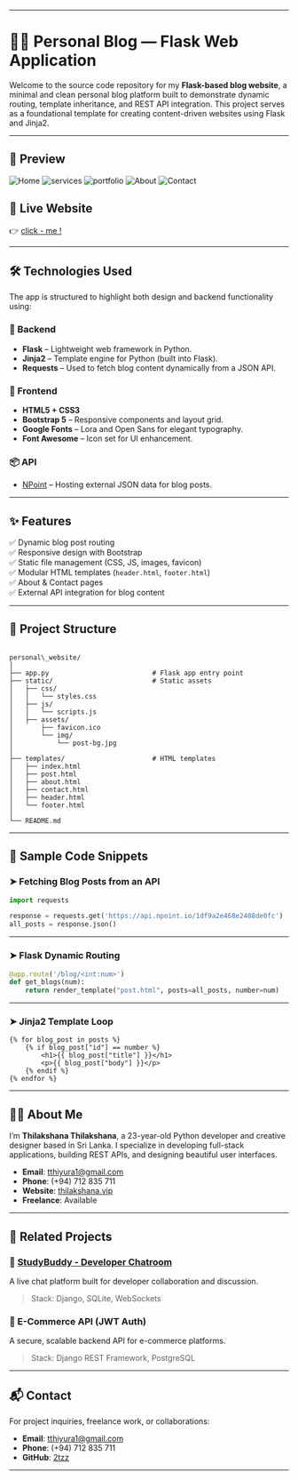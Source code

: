 
---

# 🧑‍💻 Personal Blog — Flask Web Application

Welcome to the source code repository for my **Flask-based blog website**, a minimal and clean personal blog platform built to demonstrate dynamic routing, template inheritance, and REST API integration. This project serves as a foundational template for creating content-driven websites using Flask and Jinja2.

---

## 📸 Preview

![Home](images/home.png)
![services](images/services.png)
![portfolio](images/projects.png)
![About](images/resume.png)
![Contact](images/contact.png)



## 🚀 Live Website

👉 [click - me !](https://thilakshana.vip/)

---

## 🛠️ Technologies Used

The app is structured to highlight both design and backend functionality using:

### 🧩 Backend
- **Flask** – Lightweight web framework in Python.
- **Jinja2** – Template engine for Python (built into Flask).
- **Requests** – Used to fetch blog content dynamically from a JSON API.

### 🎨 Frontend
- **HTML5 + CSS3**
- **Bootstrap 5** – Responsive components and layout grid.
- **Google Fonts** – Lora and Open Sans for elegant typography.
- **Font Awesome** – Icon set for UI enhancement.

### 📦 API
- [NPoint](https://api.npoint.io/) – Hosting external JSON data for blog posts.

---

## ✨ Features

✅ Dynamic blog post routing  
✅ Responsive design with Bootstrap  
✅ Static file management (CSS, JS, images, favicon)  
✅ Modular HTML templates (`header.html`, `footer.html`)  
✅ About & Contact pages  
✅ External API integration for blog content  

---

## 📁 Project Structure

```

personal\_website/
│
├── app.py                          # Flask app entry point
├── static/                         # Static assets
│   ├── css/
│   │   └── styles.css
│   ├── js/
│   │   └── scripts.js
│   ├── assets/
│       ├── favicon.ico
│       └── img/
│           └── post-bg.jpg
│
├── templates/                      # HTML templates
│   ├── index.html
│   ├── post.html
│   ├── about.html
│   ├── contact.html
│   ├── header.html
│   └── footer.html
│
└── README.md

````

---

## 🔧 Sample Code Snippets

### ➤ Fetching Blog Posts from an API

```python
import requests

response = requests.get('https://api.npoint.io/1df9a2e468e2408de0fc')
all_posts = response.json()
````

---

### ➤ Flask Dynamic Routing

```python
@app.route('/blog/<int:num>')
def get_blogs(num):
    return render_template("post.html", posts=all_posts, number=num)
```

---

### ➤ Jinja2 Template Loop

```jinja
{% for blog_post in posts %}
    {% if blog_post["id"] == number %}
        <h1>{{ blog_post["title"] }}</h1>
        <p>{{ blog_post["body"] }}</p>
    {% endif %}
{% endfor %}
```

---

## 🧑‍💼 About Me

I’m **Thilakshana Thilakshana**, a 23-year-old Python developer and creative designer based in Sri Lanka. I specialize in developing full-stack applications, building REST APIs, and designing beautiful user interfaces.

* **Email**: [tthiyura1@gmail.com](mailto:tthiyura1@gmail.com)
* **Phone**: (+94) 712 835 711
* **Website**: [thilakshana.vip](https://thilakshana.vip)
* **Freelance**: Available

---

## 🔗 Related Projects

### 🧠 [StudyBuddy - Developer Chatroom](https://studybuddev.herokuapp.com/)

A live chat platform built for developer collaboration and discussion.

> Stack: Django, SQLite, WebSockets

### 🛒 E-Commerce API (JWT Auth)

A secure, scalable backend API for e-commerce platforms.

> Stack: Django REST Framework, PostgreSQL

---

## 📬 Contact

For project inquiries, freelance work, or collaborations:

* **Email**: [tthiyura1@gmail.com](mailto:tthiyura1@gmail.com)
* **Phone**: (+94) 712 835 711
* **GitHub**: [2tzz](https://github.com/2tzz)

---

